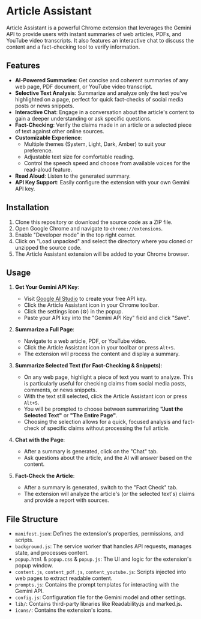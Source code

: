 # Article Assistant

Article Assistant is a powerful Chrome extension that leverages the Gemini API to provide users with instant summaries of web articles, PDFs, and YouTube video transcripts. It also features an interactive chat to discuss the content and a fact-checking tool to verify information.

## Features

-   **AI-Powered Summaries**: Get concise and coherent summaries of any web page, PDF document, or YouTube video transcript.
-   **Selective Text Analysis**: Summarize and analyze only the text you've highlighted on a page, perfect for quick fact-checks of social media posts or news snippets.
-   **Interactive Chat**: Engage in a conversation about the article's content to gain a deeper understanding or ask specific questions.
-   **Fact-Checking**: Verify the claims made in an article or a selected piece of text against other online sources.
-   **Customizable Experience**:
    -   Multiple themes (System, Light, Dark, Amber) to suit your preference.
    -   Adjustable text size for comfortable reading.
    -   Control the speech speed and choose from available voices for the read-aloud feature.
-   **Read Aloud**: Listen to the generated summary.
-   **API Key Support**: Easily configure the extension with your own Gemini API key.

## Installation

1.  Clone this repository or download the source code as a ZIP file.
2.  Open Google Chrome and navigate to `chrome://extensions`.
3.  Enable "Developer mode" in the top right corner.
4.  Click on "Load unpacked" and select the directory where you cloned or unzipped the source code.
5.  The Article Assistant extension will be added to your Chrome browser.

## Usage

1.  **Get Your Gemini API Key**:
    -   Visit [Google AI Studio](https://aistudio.google.com/app/apikey) to create your free API key.
    -   Click the Article Assistant icon in your Chrome toolbar.
    -   Click the settings icon (⚙️) in the popup.
    -   Paste your API key into the "Gemini API Key" field and click "Save".

2.  **Summarize a Full Page**:
    -   Navigate to a web article, PDF, or YouTube video.
    -   Click the Article Assistant icon in your toolbar or press `Alt+S`.
    -   The extension will process the content and display a summary.

3.  **Summarize Selected Text (for Fact-Checking & Snippets)**:
    -   On any web page, highlight a piece of text you want to analyze. This is particularly useful for checking claims from social media posts, comments, or news snippets.
    -   With the text still selected, click the Article Assistant icon or press `Alt+S`.
    -   You will be prompted to choose between summarizing **"Just the Selected Text"** or **"The Entire Page"**.
    -   Choosing the selection allows for a quick, focused analysis and fact-check of specific claims without processing the full article.

4.  **Chat with the Page**:
    -   After a summary is generated, click on the "Chat" tab.
    -   Ask questions about the article, and the AI will answer based on the content.

5.  **Fact-Check the Article**:
    -   After a summary is generated, switch to the "Fact Check" tab.
    -   The extension will analyze the article's (or the selected text's) claims and provide a report with sources.

## File Structure

-   `manifest.json`: Defines the extension's properties, permissions, and scripts.
-   `background.js`: The service worker that handles API requests, manages state, and processes content.
-   `popup.html` & `popup.css` & `popup.js`: The UI and logic for the extension's popup window.
-   `content.js`, `content_pdf.js`, `content_youtube.js`: Scripts injected into web pages to extract readable content.
-   `prompts.js`: Contains the prompt templates for interacting with the Gemini API.
-   `config.js`: Configuration file for the Gemini model and other settings.
-   `lib/`: Contains third-party libraries like Readability.js and marked.js.
-   `icons/`: Contains the extension's icons.